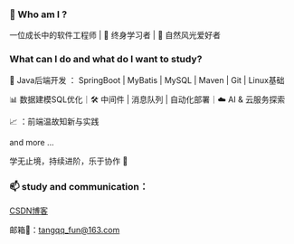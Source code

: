 ### 👸 Who am I ?

一位成长中的软件工程师 | 📑 终身学习者 | 🌃 自然风光爱好者

### What can I do and what do I want to study? 

🚀 Java后端开发 ： SpringBoot | MyBatis | MySQL | Maven | Git | Linux基础

📊 数据建模SQL优化｜🛠️ 中间件 | 消息队列 | 自动化部署｜☁️ AI & 云服务探索

📈 ：前端温故知新与实践

and more ...

学无止境，持续进阶，乐于协作 👾

### 📫 study and communication：

[CSDN博客](https://blog.csdn.net/qq_36894378?spm=1010.2135.3001.5343)

邮箱📮：tangqq_fun@163.com


